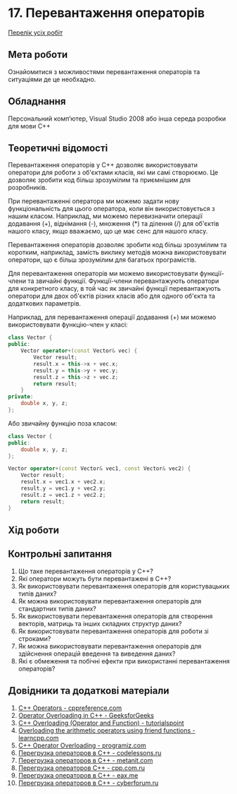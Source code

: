 # 17. Перевантаження операторів

[Перелік усіх робіт](README.md)

## Мета роботи 

Ознайомитися з можливостями перевантаження операторів та ситуаціями де це необхадно.

## Обладнання

Персональний комп’ютер, Visual Studio 2008 або інша середа розробки для мови C++

## Теоретичні відомості

Перевантаження операторів у С++ дозволяє використовувати оператори для роботи з об'єктами класів, які ми самі створюємо. Це дозволяє зробити код більш зрозумілим та приємнішим для розробників.

При перевантаженні оператора ми можемо задати нову функціональність для цього оператора, коли він використовується з нашим класом. Наприклад, ми можемо перевизначити операції додавання (+), віднімання (-), множення (*) та ділення (/) для об'єктів нашого класу, якщо вважаємо, що це має сенс для нашого класу.

Перевантаження операторів дозволяє зробити код більш зрозумілим та коротким, наприклад, замість виклику методів можна використовувати оператори, що є більш зрозумілим для багатьох програмістів.

Для перевантаження операторів ми можемо використовувати функції-члени та звичайні функції. Функції-члени перевантажують оператори для конкретного класу, в той час як звичайні функції перевантажують оператори для двох об'єктів різних класів або для одного об'єкта та додаткових параметрів.

Наприклад, для перевантаження операції додавання (+) ми можемо використовувати функцію-член у класі:

```cpp
class Vector {
public:
    Vector operator+(const Vector& vec) {
        Vector result;
        result.x = this->x + vec.x;
        result.y = this->y + vec.y;
        result.z = this->z + vec.z;
        return result;
    }
private:
    double x, y, z;
};
```

Або звичайну функцію поза класом:

```cpp
class Vector {
public:
    double x, y, z;
};

Vector operator+(const Vector& vec1, const Vector& vec2) {
    Vector result;
    result.x = vec1.x + vec2.x;
    result.y = vec1.y + vec2.y;
    result.z = vec1.z + vec2.z;
    return result;
}
```

## Хід роботи

## Контрольні запитання

1. Що таке перевантаження операторів у C++?
2. Які оператори можуть бути перевантажені в C++?
3. Як використовувати перевантаження операторів для користувацьких типів даних?
4. Як можна використовувати перевантаження операторів для стандартних типів даних?
5. Як використовувати перевантаження операторів для створення векторів, матриць та інших складних структур даних?
6. Як використовувати перевантаження операторів для роботи зі строками?
7. Як можна використовувати перевантаження операторів для здійснення операцій введення та виведення даних?
8. Які є обмеження та побічні ефекти при використанні перевантаження операторів?

## Довідники та додаткові матеріали

1.  [C++ Operators - cppreference.com](https://en.cppreference.com/w/cpp/language/operators)
2.  [Operator Overloading in C++ - GeeksforGeeks](https://www.geeksforgeeks.org/operator-overloading-c/)
3.  [C++ Overloading (Operator and Function) - tutorialspoint](https://www.tutorialspoint.com/cplusplus/cpp_overloading.htm)
4.  [Overloading the arithmetic operators using friend functions - learncpp.com](https://www.learncpp.com/cpp-tutorial/93-overloading-the-arithmetic-operators-using-friend-functions/)
5.  [C++ Operator Overloading - programiz.com](https://www.programiz.com/cpp-programming/operator-overloading)
6.  [Перегрузка операторов в C++ - codelessons.ru](https://codelessons.ru/cplusplus/peregruzka-operatorov-v-c.html)
7.  [Перегрузка операторов в C++ - metanit.com](https://metanit.com/cpp/tutorial/6.10.php)
8.  [Перегрузка операторов C++ - cpp.com.ru](https://cpp.com.ru/operators.html)
9.  [Перегрузка операторов в C++ - eax.me](https://eax.me/cpp-overload/)
10. [Перегрузка операторов в C++ - cyberforum.ru](https://www.cyberforum.ru/cpp-beginners/thread1689464.html)
